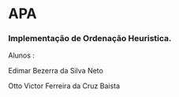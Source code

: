 # APA 
### Implementação de Ordenação Heuristica.
Alunos :

Edimar Bezerra da Silva Neto

Otto Victor Ferreira da Cruz Baista

